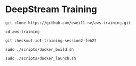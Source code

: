 # DeepStream Training

```
git clone https://github.com/eweill-nv/aws-training.git

cd aws-training

git checkout iot-training-session2-feb22
```

```
sudo ./scripts/docker_build.sh

sudo ./scripts/docker_launch.sh
```
